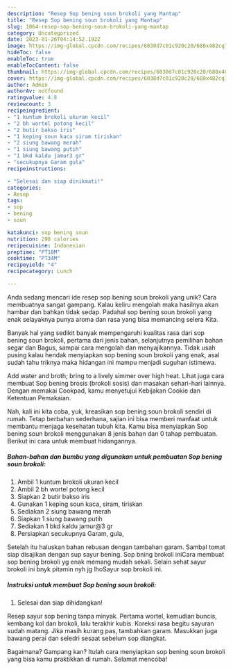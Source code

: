 ```yaml
---
description: "Resep Sop bening soun brokoli yang Mantap"
title: "Resep Sop bening soun brokoli yang Mantap"
slug: 1064-resep-sop-bening-soun-brokoli-yang-mantap
category: Uncategorized
date: 2023-01-26T04:14:52.192Z
image: https://img-global.cpcdn.com/recipes/6030d7c01c920c20/680x482cq70/sop-bening-soun-brokoli-foto-resep-utama.jpg
hideToc: false
enableToc: true
enableTocContent: false
thumbnail: https://img-global.cpcdn.com/recipes/6030d7c01c920c20/680x482cq70/sop-bening-soun-brokoli-foto-resep-utama.jpg
cover: https://img-global.cpcdn.com/recipes/6030d7c01c920c20/680x482cq70/sop-bening-soun-brokoli-foto-resep-utama.jpg
author: Admin
authorAv: notfound
ratingvalue: 4.8
reviewcount: 3
recipeingredient:
- "1 kuntum brokoli ukuran kecil"
- "2 bh wortel potong kecil"
- "2 butir bakso iris"
- "1 keping soun kaca siram tiriskan"
- "2 siung bawang merah"
- "1 siung bawang putih"
- "1 bkd kaldu jamur3 gr"
- "secukupnya Garam gula"
recipeinstructions:

- "Selesai dan siap dinikmati!"
categories:
- Resep
tags:
- sop
- bening
- soun

katakunci: sop bening soun 
nutrition: 298 calories
recipecuisine: Indonesian
preptime: "PT18M"
cooktime: "PT34M"
recipeyield: "4"
recipecategory: Lunch

---
```





Anda sedang mencari ide resep sop bening soun brokoli yang unik? Cara membuatnya sangat gampang. Kalau keliru mengolah maka hasilnya akan hambar dan bahkan tidak sedap. Padahal sop bening soun brokoli yang enak selayaknya punya aroma dan rasa yang bisa memancing selera Kita.





Banyak hal yang sedikit banyak mempengaruhi kualitas rasa dari sop bening soun brokoli, pertama dari jenis bahan, selanjutnya pemilihan bahan segar dan Bagus, sampai cara mengolah dan menyajikannya. Tidak usah pusing kalau hendak menyiapkan sop bening soun brokoli yang enak,      asal sudah tahu triknya maka hidangan ini mampu menjadi suguhan istimewa.














Add water and broth; bring to a lively simmer over high heat. Lihat juga cara membuat Sop bening brosis (brokoli sosis) dan masakan sehari-hari lainnya. Dengan memakai Cookpad, kamu menyetujui Kebijakan Cookie dan Ketentuan Pemakaian.






Nah, kali ini kita coba, yuk, kreasikan sop bening soun brokoli sendiri di rumah. Tetap berbahan sederhana, sajian ini bisa memberi manfaat untuk membantu menjaga kesehatan tubuh kita. Kamu bisa menyiapkan Sop bening soun brokoli menggunakan 8 jenis bahan dan 0 tahap pembuatan. Berikut ini cara untuk membuat hidangannya.

<!--inarticleads1-->

##### Bahan-bahan dan bumbu yang digunakan untuk pembuatan Sop bening soun brokoli:

1. Ambil 1 kuntum brokoli ukuran kecil
1. Ambil 2 bh wortel potong kecil
1. Siapkan 2 butir bakso iris
1. Gunakan 1 keping soun kaca, siram, tiriskan
1. Sediakan 2 siung bawang merah
1. Siapkan 1 siung bawang putih
1. Sediakan 1 bkd kaldu jamur@3 gr
1. Persiapkan secukupnya Garam, gula,


Setelah itu haluskan bahan rebusan dengan tambahan garam. Sambal tomat siap disajikan dengan sup sayur bening. Sop bning brokoli iniCara membuat sop bening brokoli yg enak memang mudah sekali. Selain sehat sayur brokoli ini bnyk pitamin nyh jg lhoSayur sop brokoli ini. 

<!--inarticleads2-->

##### Instruksi untuk membuat Sop bening soun brokoli:


1. Selesai dan siap dihidangkan!

Resep sayur sop bening tanpa minyak. Pertama wortel, kemudian buncis, kembang kol dan brokoli, lalu terakhir kubis. Koreksi rasa begitu sayuran sudah matang. Jika masih kurang pas, tambahkan garam. Masukkan juga bawang perai dan seledri sesaat sebelum sop diangkat. 

Bagaimana? Gampang kan? Itulah cara menyiapkan sop bening soun brokoli yang bisa kamu praktikkan di rumah. Selamat mencoba!
